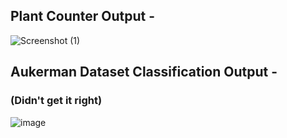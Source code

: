 ## Plant Counter Output - 

![Screenshot (1)](https://github.com/user-attachments/assets/d0d17999-aef5-4376-9d4f-b79187bddf6b)

## Aukerman Dataset Classification Output - 
### (Didn't get it right)

![image](https://github.com/user-attachments/assets/9d51f0ca-ff10-4ed5-853f-87601080b7cc)
